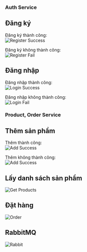 ### Auth Service
## Đăng ký
Đăng ký thành công:  
![Register Success](./EProject-Phase-1/public/results/register_access.png)

Đăng ký không thành công:  
![Register Fail](./EProject-Phase-1/public/results/register_deny.png)

## Đăng nhập
Đăng nhập thành công:  
![Login Success](./EProject-Phase-1/public/results/login_access.png)

Đăng nhập không thành công:  
![Login Fail](./EProject-Phase-1/public/results/login_deny.png)

### Product, Order Service
## Thêm sản phẩm
Thêm thành công:  
![Add Success](./EProject-Phase-1/public/results/themproducts.png)

Thêm không thành công:  
![Add Success](./EProject-Phase-1/public/results/themproducts_fail.png)

## Lấy danh sách sản phẩm 
![Get Products](./EProject-Phase-1/public/results/getproducts.png)

## Đặt hàng
![Order](./EProject-Phase-1/public/results/123.png)

## RabbitMQ 
![Rabbit](./EProject-Phase-1/public/results/rabbit.png)